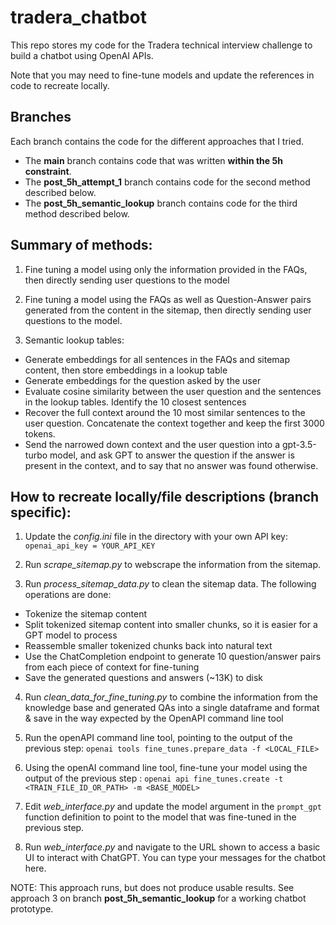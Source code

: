 # tradera_chatbot
This repo stores my code for the Tradera technical interview challenge to build a chatbot using OpenAI APIs. 

Note that you may need to fine-tune models and update the references in code to recreate locally. 

## Branches

Each branch contains the code for the different approaches that I tried. 
 - The **main** branch contains code that was written **within the 5h constraint**. 
 - The **post_5h_attempt_1** branch contains code for the second method described below.
 - The **post_5h_semantic_lookup** branch contains code for the third method described below.

## Summary of methods: 
1. Fine tuning a model using only the information provided in the FAQs, then directly sending user questions to the model 

2. Fine tuning a model using the FAQs as well as Question-Answer pairs generated from the content in the sitemap, then directly sending user questions to the 
   model. 

3. Semantic lookup tables: 
- Generate embeddings for all sentences in the FAQs and sitemap content, then store embeddings in a lookup table 
- Generate embeddings for the question asked by the user 
- Evaluate cosine similarity between the user question and the sentences in the lookup tables. Identify the 10 closest sentences 
- Recover the full context around the 10 most similar sentences to the user question. Concatenate the context together and keep the first 3000 tokens. 
- Send the narrowed down context and the user question into a gpt-3.5-turbo model, and ask GPT to answer the question if the answer is present in the context, 
  and to say that no answer was found otherwise. 

## How to recreate locally/file descriptions (branch specific):

1. Update the *config.ini* file in the directory with your own API key: 
```openai_api_key = YOUR_API_KEY```

2. Run *scrape_sitemap.py* to webscrape the information from the sitemap. 

3. Run *process_sitemap_data.py* to clean the sitemap data. The following operations are done: 
 - Tokenize the sitemap content 
 - Split tokenized sitemap content into smaller chunks, so it is easier for a GPT model to process
 - Reassemble smaller tokenized chunks back into natural text 
 - Use the ChatCompletion endpoint to generate 10 question/answer pairs from each piece of context for fine-tuning 
 - Save the generated questions and answers (~13K) to disk 
 
4. Run *clean_data_for_fine_tuning.py* to combine the information from the knowledge base and generated QAs 
   into a single dataframe and format & save in the way expected by the OpenAPI command line tool 
   
5. Run the openAPI command line tool, pointing to the output of the previous step: 
```openai tools fine_tunes.prepare_data -f <LOCAL_FILE>```

6. Using the openAI command line tool, fine-tune your model using the output of the previous step :
```openai api fine_tunes.create -t <TRAIN_FILE_ID_OR_PATH> -m <BASE_MODEL>```


7. Edit *web_interface.py* and update the model argument in the ```prompt_gpt``` function definition to point to the model that was fine-tuned in the previous step. 

8. Run *web_interface.py* and navigate to the URL shown to access a basic UI to interact with ChatGPT. You can type your messages for the chatbot here. 

NOTE: This approach runs, but does not produce usable results. See approach 3 on branch **post_5h_semantic_lookup** for a working chatbot prototype. 


